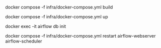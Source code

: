 docker compose -f infra/docker-compose.yml build

docker compose -f infra/docker-compose.yml up

docker exec -it <airflow-container> airflow db init

docker compose -f infra/docker-compose.yml restart airflow-webserver airflow-scheduler
